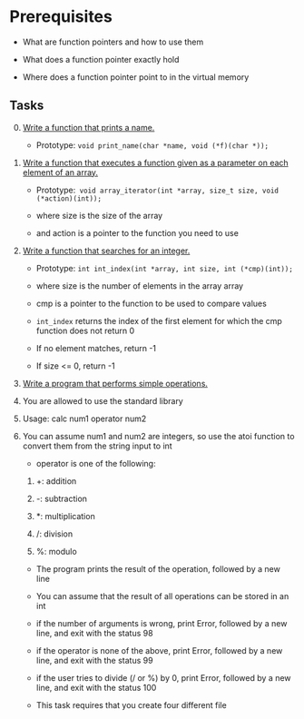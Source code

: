 # Prerequisites

  - What are function pointers and how to use them

  - What does a function pointer exactly hold

  - Where does a function pointer point to in the virtual memory
## Tasks

0. [Write a function that prints a name.]()

    - Prototype: `void print_name(char *name, void (*f)(char *));`

1. [Write a function that executes a function given as a parameter on each element of an array.]()

    - Prototype:` void array_iterator(int *array, size_t size, void (*action)(int));`

    - where size is the size of the array

    - and action is a pointer to the function you need to use

2. [Write a function that searches for an integer.]()

    - Prototype: `int int_index(int *array, int size, int (*cmp)(int));`

    - where size is the number of elements in the array array

    - cmp is a pointer to the function to be used to compare values

    - `int_index` returns the index of the first element for which the cmp function does not return 0

    - If no element matches, return -1

    - If size <= 0, return -1

3. [Write a program that performs simple operations.]()

 0. You are allowed to use the standard library

 1. Usage: calc num1 operator num2

 2. You can assume num1 and num2 are integers, so use the atoi function to convert them from the string input to int

    - operator is one of the following:

    1. +: addition

    2. -: subtraction

    3. *: multiplication

    4. /: division

    5. %: modulo

    - The program prints the result of the operation, followed by a new line

    - You can assume that the result of all operations can be stored in an int

    - if the number of arguments is wrong, print Error, followed by a new line, and exit with the status 98

    - if the operator is none of the above, print Error, followed by a new line, and exit with the status 99

    - if the user tries to divide (/ or %) by 0, print Error, followed by a new line, and exit with the status 100

    - This task requires that you create four different file
